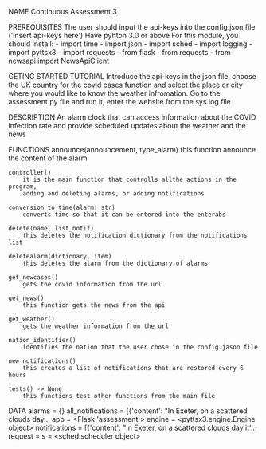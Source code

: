 NAME
    Continuous Assessment 3

PREREQUISITES
    The user should input the api-keys into the config.json file ('insert api-keys here')
    Have pyhton 3.0 or above
    For this module, you should install:
    - import time
    - import json
    - import sched
    - import logging
    - import pyttsx3
    - import requests
    - from flask 
    - from requests
    - from newsapi import NewsApiClient

GETING STARTED TUTORIAL
    Introduce the api-keys in the json.file, choose the UK country for the covid cases function and select the place or city where you
    would like to know the weather infromation. Go to the assessment.py file and run it, enter the website from the sys.log file

DESCRIPTION
    An alarm clock that can access information about the COVID infection rate
    and provide scheduled updates about the weather and the news

FUNCTIONS
    announce(announcement, type_alarm)
        this function announce the content of the alarm

    controller()
        it is the main function that controlls allthe actions in the program,
        adding and deleting alarms, or adding notifications

    conversion_to_time(alarm: str)
        converts time so that it can be entered into the enterabs

    delete(name, list_notif)
        this deletes the notification dictionary from the notifications list

    deletealarm(dictionary, item)
        this deletes the alarm from the dictionary of alarms

    get_newcases()
        gets the covid information from the url

    get_news()
        this function gets the news from the api

    get_weather()
        gets the weather information from the url

    nation_identifier()
        identifies the nation that the user chose in the config.jason file

    new_notifications()
        this creates a list of notifications that are restored every 6 hours

    tests() -> None
        this functions test other functions from the main file

DATA
    alarms = {}
    all_notifications = [{'content': "In Exeter, on a scattered clouds day...
    app = <Flask 'assessment'>
    engine = <pyttsx3.engine.Engine object>
    notifications = [{'content': "In Exeter, on a scattered clouds day it'...
    request = <LocalProxy unbound>
    s = <sched.scheduler object>

